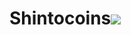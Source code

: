 # Shintocoins<img style="-webkit-user-select: none;" src="https://cdn.discordapp.com/attachments/477766353709826054/502304905868869643/unknown.png">
